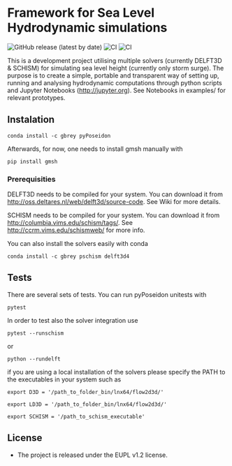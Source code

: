 Framework for Sea Level Hydrodynamic simulations
================================================

![GitHub release (latest by date)](https://img.shields.io/github/v/release/brey/pyPoseidon) ![CI](https://github.com/brey/pyPoseidon/actions/workflows/conda_and_nested_venv.yml/badge.svg) ![CI](https://github.com/brey/pyPoseidon/actions/workflows/conda.yml/badge.svg)

This is a development project utilising multiple solvers (currently DELFT3D & SCHISM) for simulating sea level height (currently only storm surge). The purpose is to create a simple, portable and transparent way of setting up, running and analysing hydrodynamic computations through python scripts and Jupyter Notebooks (http://jupyter.org). See Notebooks in examples/ for relevant prototypes.

## Instalation


`conda install -c gbrey pyPoseidon`

Afterwards, for now, one needs to install gmsh manually with

`pip install gmsh`

### Prerequisities

DELFT3D needs to be compiled for your system. You can download it from http://oss.deltares.nl/web/delft3d/source-code. See Wiki for more details.

SCHISM needs to be compiled for your system. You can download it from  http://columbia.vims.edu/schism/tags/. See http://ccrm.vims.edu/schismweb/ for more info.


You can also install the solvers easily with conda  

`conda install -c gbrey pschism delft3d4`


## Tests

There are several sets of tests. You can run pyPoseidon unitests with 

`pytest`

In order to test also the solver integration use

`pytest --runschism`

or

`python --rundelft`

if you are using a local installation of the solvers please specify the PATH to the executables in your system such as 

`export D3D = '/path_to_folder_bin/lnx64/flow2d3d/'`

`export LD3D = '/path_to_folder_bin/lnx64/flow2d3d/'`

`export SCHISM = '/path_to_schism_executable'`


## License
* The project is released under the EUPL v1.2 license. 
